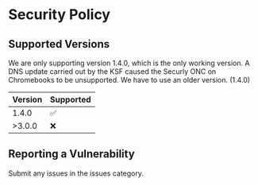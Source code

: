 # Security Policy

## Supported Versions

We are only supporting version 1.4.0, which is the only working version. A DNS update carried out by the KSF caused the Securly ONC on Chromebooks to be unsupported. We have to use an older version. (1.4.0)

| Version | Supported          |
| ------- | ------------------ |
| 1.4.0   | :white_check_mark: |
| >3.0.0   | :x:                |

## Reporting a Vulnerability

Submit any issues in the issues category.
